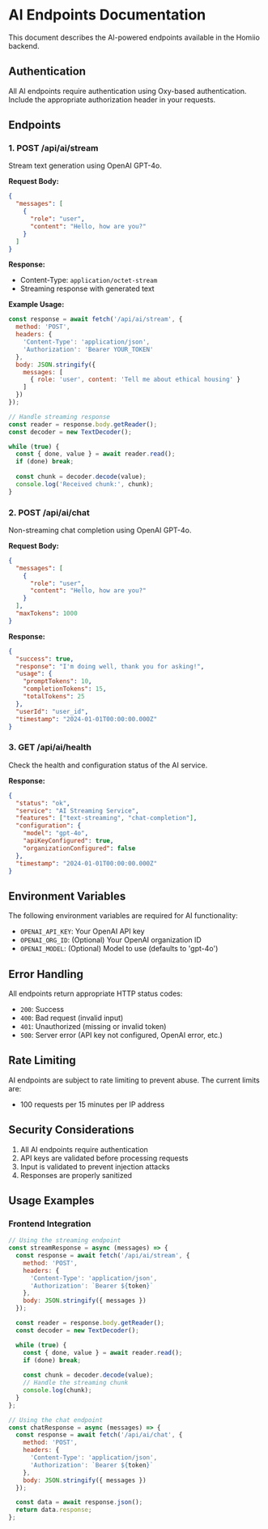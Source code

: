 # AI Endpoints Documentation

This document describes the AI-powered endpoints available in the Homiio backend.

## Authentication

All AI endpoints require authentication using Oxy-based authentication. Include the appropriate authorization header in your requests.

## Endpoints

### 1. POST /api/ai/stream

Stream text generation using OpenAI GPT-4o.

**Request Body:**
```json
{
  "messages": [
    {
      "role": "user",
      "content": "Hello, how are you?"
    }
  ]
}
```

**Response:**
- Content-Type: `application/octet-stream`
- Streaming response with generated text

**Example Usage:**
```javascript
const response = await fetch('/api/ai/stream', {
  method: 'POST',
  headers: {
    'Content-Type': 'application/json',
    'Authorization': 'Bearer YOUR_TOKEN'
  },
  body: JSON.stringify({
    messages: [
      { role: 'user', content: 'Tell me about ethical housing' }
    ]
  })
});

// Handle streaming response
const reader = response.body.getReader();
const decoder = new TextDecoder();

while (true) {
  const { done, value } = await reader.read();
  if (done) break;
  
  const chunk = decoder.decode(value);
  console.log('Received chunk:', chunk);
}
```

### 2. POST /api/ai/chat

Non-streaming chat completion using OpenAI GPT-4o.

**Request Body:**
```json
{
  "messages": [
    {
      "role": "user",
      "content": "Hello, how are you?"
    }
  ],
  "maxTokens": 1000
}
```

**Response:**
```json
{
  "success": true,
  "response": "I'm doing well, thank you for asking!",
  "usage": {
    "promptTokens": 10,
    "completionTokens": 15,
    "totalTokens": 25
  },
  "userId": "user_id",
  "timestamp": "2024-01-01T00:00:00.000Z"
}
```

### 3. GET /api/ai/health

Check the health and configuration status of the AI service.

**Response:**
```json
{
  "status": "ok",
  "service": "AI Streaming Service",
  "features": ["text-streaming", "chat-completion"],
  "configuration": {
    "model": "gpt-4o",
    "apiKeyConfigured": true,
    "organizationConfigured": false
  },
  "timestamp": "2024-01-01T00:00:00.000Z"
}
```

## Environment Variables

The following environment variables are required for AI functionality:

- `OPENAI_API_KEY`: Your OpenAI API key
- `OPENAI_ORG_ID`: (Optional) Your OpenAI organization ID
- `OPENAI_MODEL`: (Optional) Model to use (defaults to 'gpt-4o')

## Error Handling

All endpoints return appropriate HTTP status codes:

- `200`: Success
- `400`: Bad request (invalid input)
- `401`: Unauthorized (missing or invalid token)
- `500`: Server error (API key not configured, OpenAI error, etc.)

## Rate Limiting

AI endpoints are subject to rate limiting to prevent abuse. The current limits are:
- 100 requests per 15 minutes per IP address

## Security Considerations

1. All AI endpoints require authentication
2. API keys are validated before processing requests
3. Input is validated to prevent injection attacks
4. Responses are properly sanitized

## Usage Examples

### Frontend Integration

```javascript
// Using the streaming endpoint
const streamResponse = async (messages) => {
  const response = await fetch('/api/ai/stream', {
    method: 'POST',
    headers: {
      'Content-Type': 'application/json',
      'Authorization': `Bearer ${token}`
    },
    body: JSON.stringify({ messages })
  });

  const reader = response.body.getReader();
  const decoder = new TextDecoder();

  while (true) {
    const { done, value } = await reader.read();
    if (done) break;
    
    const chunk = decoder.decode(value);
    // Handle the streaming chunk
    console.log(chunk);
  }
};

// Using the chat endpoint
const chatResponse = async (messages) => {
  const response = await fetch('/api/ai/chat', {
    method: 'POST',
    headers: {
      'Content-Type': 'application/json',
      'Authorization': `Bearer ${token}`
    },
    body: JSON.stringify({ messages })
  });

  const data = await response.json();
  return data.response;
};
``` 